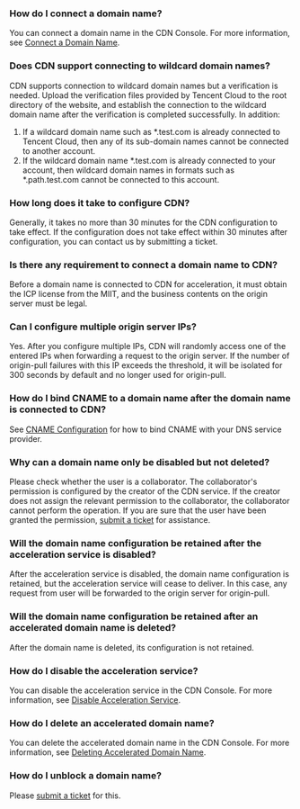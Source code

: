 ### How do I connect a domain name?
You can connect a domain name in the CDN Console. For more information, see [Connect a Domain Name](https://cloud.tencent.com/document/product/228/5734).

### Does CDN support connecting to wildcard domain names?
CDN supports connection to wildcard domain names but a verification is needed. Upload the verification files provided by Tencent Cloud to the root directory of the website, and establish the connection to the wildcard domain name after the verification is completed successfully.
In addition:
1. If a wildcard domain name such as \*.test.com is already connected to Tencent Cloud, then any of its sub-domain names cannot be connected to another account.
2. If the wildcard domain name \*.test.com is already connected to your account, then wildcard domain names in formats such as \*.path.test.com cannot be connected to this account.

### How long does it take to configure CDN?
Generally, it takes no more than 30 minutes for the CDN configuration to take effect. If the configuration does not take effect within 30 minutes after configuration, you can contact us by submitting a ticket.

### Is there any requirement to connect a domain name to CDN?
Before a domain name is connected to CDN for acceleration, it must obtain the ICP license from the MIIT, and the business contents on the origin server must be legal.

### Can I configure multiple origin server IPs?
Yes. After you configure multiple IPs, CDN will randomly access one of the entered IPs when forwarding a request to the origin server. If the number of origin-pull failures with this IP exceeds the threshold, it will be isolated for 300 seconds by default and no longer used for origin-pull.

### How do I bind CNAME to a domain name after the domain name is connected to CDN?
See [CNAME Configuration](https://cloud.tencent.com/doc/product/228/3121) for how to bind CNAME with your DNS service provider.

### Why can a domain name only be disabled but not deleted?
Please check whether the user is a collaborator. The collaborator's permission is configured by the creator of the CDN service. If the creator does not assign the relevant permission to the collaborator, the collaborator cannot perform the operation. If you are sure that the user have been granted the permission, [submit a ticket](https://console.cloud.tencent.com/workorder/category) for assistance.

### Will the domain name configuration be retained after the acceleration service is disabled?
After the acceleration service is disabled, the domain name configuration is retained, but the acceleration service will cease to deliver. In this case, any request from user will be forwarded to the origin server for origin-pull.

### Will the domain name configuration be retained after an accelerated domain name is deleted?
After the domain name is deleted, its configuration is not retained.

### How do I disable the acceleration service?
You can disable the acceleration service in the CDN Console. For more information, see [Disable Acceleration Service](https://cloud.tencent.com/document/product/228/5736#.E5.85.B3.E9.97.AD.E5.8A.A0.E9.80.9F.E6.9C.8D.E5.8A.A1).

### How do I delete an accelerated domain name?
You can delete the accelerated domain name in the CDN Console. For more information, see [Deleting Accelerated Domain Name](https://cloud.tencent.com/document/product/228/5736#.E5.88.A0.E9.99.A4.E5.8A.A0.E9.80.9F.E5.9F.9F.E5.90.8D).

### How do I unblock a domain name?
Please [submit a ticket](https://console.cloud.tencent.com/workorder/category) for this.
